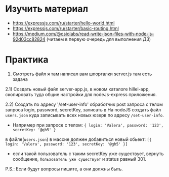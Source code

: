 # Изучить материал
* https://expressjs.com/ru/starter/hello-world.html
* https://expressjs.com/ru/starter/basic-routing.html
* https://medium.com/@osiolabs/read-write-json-files-with-node-js-92d03cc82824 (читаем в первую очередь для выполнения ДЗ)

# Практика

1) Смотреть файл я там написал вам шпоргалки server.js там есть задача

2.1) Создать новый файл server-app.js, в новом каталоге hillel-app, скопировать туда общие настройки для nodeJs-express приложения.<br> 

2.2) Создать по адресу '/set-user-info' обработчик post запроса с телом запроса login, password, secretKey, записать в 
На nodeJS создать файл `users.json` куда записывать всех новых юзерв по адресу `/set-user-info`.

* Например при запросе c телом:
`{
    login: 'Valera',
    password: '123',
    secretKey: '@gh5'
}`

в файле(`users.json`) в массие должен добавиться новый обьект:
`[{
    login: 'Valera',
    password: '123',
    secretKey: '@gh5'
}]`
*  ecли такой пользователь с таким secretKey уже существует, вернуть сообщение, `Пользователь уже существует` и status равный 301.

P.S.: Если будут вопросы пишите, а они должны быть.
